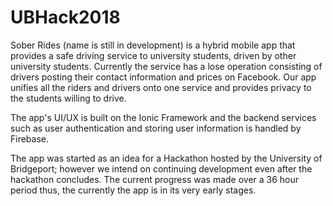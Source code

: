 # UBHack2018
Sober Rides (name is still in development) is a hybrid mobile app that provides a safe driving service to university students, driven by other university students. Currently the service has a lose operation consisting of drivers posting their contact information and prices on Facebook. Our app unifies all the riders and drivers onto one service and provides privacy to the students willing to drive. 

The app's UI/UX is built on the Ionic Framework and the backend services such as user authentication and storing user information is handled by Firebase. 

The app was started as an idea for a Hackathon hosted by the University of Bridgeport; however we intend on continuing development even after the hackathon concludes. The current progress was made over a 36 hour period thus, the currently the app is in its very early stages. 


